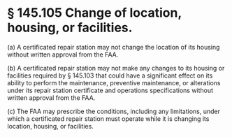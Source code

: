 # § 145.105   Change of location, housing, or facilities.

(a) A certificated repair station may not change the location of its housing without written approval from the FAA.


(b) A certificated repair station may not make any changes to its housing or facilities required by § 145.103 that could have a significant effect on its ability to perform the maintenance, preventive maintenance, or alterations under its repair station certificate and operations specifications without written approval from the FAA.


(c) The FAA may prescribe the conditions, including any limitations, under which a certificated repair station must operate while it is changing its location, housing, or facilities.




